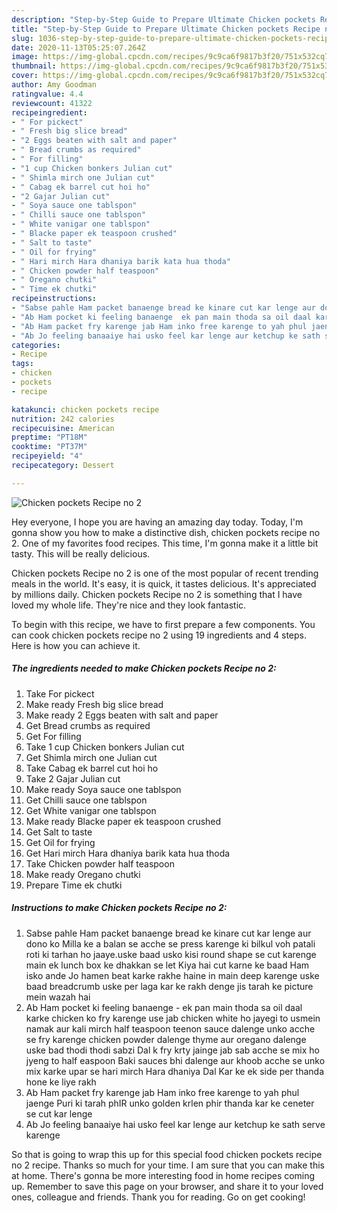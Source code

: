 ```yaml
---
description: "Step-by-Step Guide to Prepare Ultimate Chicken pockets Recipe no 2"
title: "Step-by-Step Guide to Prepare Ultimate Chicken pockets Recipe no 2"
slug: 1036-step-by-step-guide-to-prepare-ultimate-chicken-pockets-recipe-no-2
date: 2020-11-13T05:25:07.264Z
image: https://img-global.cpcdn.com/recipes/9c9ca6f9817b3f20/751x532cq70/chicken-pockets-recipe-no-2-recipe-main-photo.jpg
thumbnail: https://img-global.cpcdn.com/recipes/9c9ca6f9817b3f20/751x532cq70/chicken-pockets-recipe-no-2-recipe-main-photo.jpg
cover: https://img-global.cpcdn.com/recipes/9c9ca6f9817b3f20/751x532cq70/chicken-pockets-recipe-no-2-recipe-main-photo.jpg
author: Amy Goodman
ratingvalue: 4.4
reviewcount: 41322
recipeingredient:
- " For pickect"
- " Fresh big slice bread"
- "2 Eggs beaten with salt and paper"
- " Bread crumbs as required"
- " For filling"
- "1 cup Chicken bonkers Julian cut"
- " Shimla mirch one Julian cut"
- " Cabag ek barrel cut hoi ho"
- "2 Gajar Julian cut"
- " Soya sauce one tablspon"
- " Chilli sauce one tablspon"
- " White vanigar one tablspon"
- " Blacke paper ek teaspoon crushed"
- " Salt to taste"
- " Oil for frying"
- " Hari mirch Hara dhaniya barik kata hua thoda"
- " Chicken powder half teaspoon"
- " Oregano chutki"
- " Time ek chutki"
recipeinstructions:
- "Sabse pahle Ham packet banaenge bread ke kinare cut kar lenge aur dono ko Milla ke a balan se acche se press karenge ki bilkul voh patali roti ki tarhan ho jaaye.uske baad usko kisi round shape se cut karenge main ek lunch box ke dhakkan se let Kiya hai cut karne ke baad Ham isko ande Jo hamen beat karke rakhe haine in main deep karenge uske baad breadcrumb uske per laga kar ke rakh denge jis tarah ke picture mein wazah hai"
- "Ab Ham pocket ki feeling banaenge  ek pan main thoda sa oil daal karke chicken ko fry karenge use jab chicken white ho jayegi to usmein namak aur kali mirch half teaspoon teenon sauce dalenge unko acche se fry karenge chicken powder dalenge thyme aur oregano dalenge uske bad thodi thodi sabzi Dal k fry krty jainge jab sab acche se mix ho jyeng to half easpoon Baki sauces bhi dalenge aur khoob acche se unko mix karke upar se hari mirch Hara dhaniya Dal Kar ke ek side per thanda hone ke liye rakh"
- "Ab Ham packet fry karenge jab Ham inko free karenge to yah phul jaenge Puri ki tarah phIR unko golden krlen phir thanda kar ke ceneter se cut kar lenge"
- "Ab Jo feeling banaaiye hai usko feel kar lenge aur ketchup ke sath serve karenge"
categories:
- Recipe
tags:
- chicken
- pockets
- recipe

katakunci: chicken pockets recipe 
nutrition: 242 calories
recipecuisine: American
preptime: "PT18M"
cooktime: "PT37M"
recipeyield: "4"
recipecategory: Dessert

---
```



![Chicken pockets Recipe no 2](https://img-global.cpcdn.com/recipes/9c9ca6f9817b3f20/751x532cq70/chicken-pockets-recipe-no-2-recipe-main-photo.jpg)

Hey everyone, I hope you are having an amazing day today. Today, I'm gonna show you how to make a distinctive dish, chicken pockets recipe no 2. One of my favorites food recipes. This time, I'm gonna make it a little bit tasty. This will be really delicious.

Chicken pockets Recipe no 2 is one of the most popular of recent trending meals in the world. It's easy, it is quick, it tastes delicious. It's appreciated by millions daily. Chicken pockets Recipe no 2 is something that I have loved my whole life. They're nice and they look fantastic.




To begin with this recipe, we have to first prepare a few components. You can cook chicken pockets recipe no 2 using 19 ingredients and 4 steps. Here is how you can achieve it.

<!--inarticleads1-->

##### The ingredients needed to make Chicken pockets Recipe no 2:

1. Take  For pickect
1. Make ready  Fresh big slice bread
1. Make ready 2 Eggs beaten with salt and paper
1. Get  Bread crumbs as required
1. Get  For filling
1. Take 1 cup Chicken bonkers Julian cut
1. Get  Shimla mirch one Julian cut
1. Take  Cabag ek barrel cut hoi ho
1. Take 2 Gajar Julian cut
1. Make ready  Soya sauce one tablspon
1. Get  Chilli sauce one tablspon
1. Get  White vanigar one tablspon
1. Make ready  Blacke paper ek teaspoon crushed
1. Get  Salt to taste
1. Get  Oil for frying
1. Get  Hari mirch Hara dhaniya barik kata hua thoda
1. Take  Chicken powder half teaspoon
1. Make ready  Oregano chutki
1. Prepare  Time ek chutki




<!--inarticleads2-->

##### Instructions to make Chicken pockets Recipe no 2:

1. Sabse pahle Ham packet banaenge bread ke kinare cut kar lenge aur dono ko Milla ke a balan se acche se press karenge ki bilkul voh patali roti ki tarhan ho jaaye.uske baad usko kisi round shape se cut karenge main ek lunch box ke dhakkan se let Kiya hai cut karne ke baad Ham isko ande Jo hamen beat karke rakhe haine in main deep karenge uske baad breadcrumb uske per laga kar ke rakh denge jis tarah ke picture mein wazah hai
1. Ab Ham pocket ki feeling banaenge  - ek pan main thoda sa oil daal karke chicken ko fry karenge use jab chicken white ho jayegi to usmein namak aur kali mirch half teaspoon teenon sauce dalenge unko acche se fry karenge chicken powder dalenge thyme aur oregano dalenge uske bad thodi thodi sabzi Dal k fry krty jainge jab sab acche se mix ho jyeng to half easpoon Baki sauces bhi dalenge aur khoob acche se unko mix karke upar se hari mirch Hara dhaniya Dal Kar ke ek side per thanda hone ke liye rakh
1. Ab Ham packet fry karenge jab Ham inko free karenge to yah phul jaenge Puri ki tarah phIR unko golden krlen phir thanda kar ke ceneter se cut kar lenge
1. Ab Jo feeling banaaiye hai usko feel kar lenge aur ketchup ke sath serve karenge




So that is going to wrap this up for this special food chicken pockets recipe no 2 recipe. Thanks so much for your time. I am sure that you can make this at home. There's gonna be more interesting food in home recipes coming up. Remember to save this page on your browser, and share it to your loved ones, colleague and friends. Thank you for reading. Go on get cooking!

